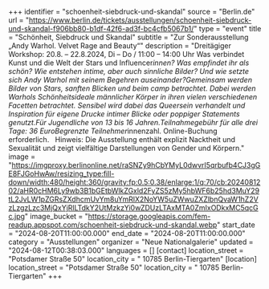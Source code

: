 +++
identifier = "schoenheit-siebdruck-und-skandal"
source = "Berlin.de"
url = "https://www.berlin.de/tickets/ausstellungen/schoenheit-siebdruck-und-skandal-f906bb80-b1df-42f6-ad3f-bc4cfb5067b1/"
type = "event"
title = "Schönheit, Siebdruck und Skandal"
subtitle = "Zur Sonderausstellung „Andy Warhol. Velvet Rage and Beauty“"
description = "Dreitägiger Workshop: 20.8. – 22.8.2024, Di – Do / 11:00 – 14:00 Uhr Was verbindet Kunst und die Welt der Stars und Influencer*innen? Was empfindet ihr als schön? Wie entstehen intime, aber auch sinnliche Bilder? Und wie setzte sich Andy Warhol mit seinem Begehren auseinander?Gemeinsam werden Bilder von Stars, sanften Blicken und beim camp betrachtet. Dabei werden Warhols Schönheitsideale männlicher Körper in ihren vielen verschiedenen Facetten betrachtet. Sensibel wird dabei das Queersein verhandelt und Inspiration für eigene Drucke intimer Blicke oder poppiger Statements genutzt.Für Jugendliche von 13 bis 16 Jahren.Teilnahmegebühr für alle drei Tage: 36 EuroBegrenzte Teilnehmer*innenzahl. Online-Buchung erforderlich.   Hinweis: Die Ausstellung enthält explizit Nacktheit und Sexualität und zeigt vielfältige Darstellungen von Gender und Körpern."
image = "https://imgproxy.berlinonline.net/raSNZy9hCbYMyL0dwvrI5qrbufb4CJ3gGE8FJGoHwAw/resizing_type:fill-down/width:480/height:360/gravity:fp:0.5:0.38/enlarge:1/q:70/cb:2024081202/aHR0cHM6Ly9wb3B1bGEtbWlkZGxld2FyZS5zMy5hbWF6b25hd3MuY29tL2JvLW1pZGRsZXdhcmUvYm8uYmRlX2NoYW5uZWwuZXZlbnQvaW1hZ2VzLzgzLzc3MjQxYjRlLTdkY2UtMzkzYi0wZDUzLTAxMTA0ZmIxODkxMC5qcGc.jpg"
image_bucket = "https://storage.googleapis.com/fem-readup.appspot.com/schoenheit-siebdruck-und-skandal.webp"
start_date = "2024-08-20T11:00:00.000"
end_date = "2024-08-20T11:00:00.000"
category = "Ausstellungen"
organizer = "Neue Nationalgalerie"
updated = "2024-08-12T00:38:03.000"
languages = []
[contact]
location_street = "Potsdamer Straße 50"
location_city = " 10785 Berlin-Tiergarten"
[location]
location_street = "Potsdamer Straße 50"
location_city = " 10785 Berlin-Tiergarten"
+++